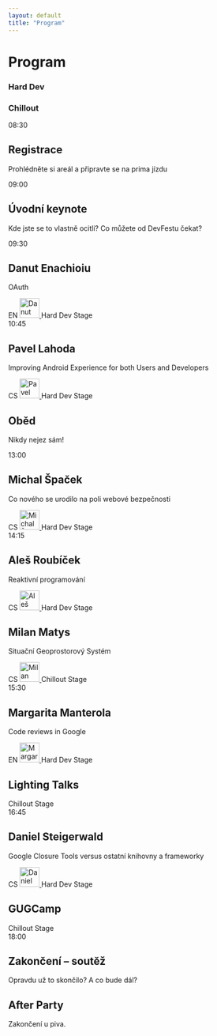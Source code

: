```yaml
---
layout: default
title: "Program"
---
```



Program 
=======

<section id="program">
	<div class="program-item row hidden-phone">
		<div class="program-item-time span2 empty">
			<span></span>
		</div>
		<div class="program-item-text span10">
			<div class="row">
				<div class="span2 title">
					<h3>Hard Dev</h3>					
				</div>
				<div class="span2 title">
					<h3>Chillout</h3>					
				</div>
			</div>
		</div>
	</div>
	<div class="program-item row full">
		<div class="program-item-time span2">
			<span class="time">08:30</span>
		</div>
		<div class="program-item-text span8 cofee">
			<h2>Registrace</h2>
			<p>Prohlédněte si areál a připravte se na prima jízdu</p>
		</div>
	</div>
	<div class="visible-phone"></div>
	<div class="program-item row keynote long">
		<div class="program-item-time span2">
			<span class="time">09:00</span>
		</div>
		<div class="program-item-text span8">
			<div class="inside-1">
				<div class="inside-2">
					<h2>Úvodní keynote</h2>
					<p>Kde jste se to vlastně ocitli? Co můžete od DevFestu čekat?</p>
				</div>
			</div>			
		</div>
	</div>
	<div class="visible-phone"></div>
	<div class="program-item row blocks">
		<div class="program-item-time span2">
			<span class="time">09:30</span>
			<div class="border">
				<span class="blue"></span>
				<span class="red"></span>
				<span class="yellow"></span>
				<span class="green"></span>
			</div>
		</div>
		<div class="program-item-text span10">
			<div class="row">
				<div class="span2 other">
					<div class="inside-1">
						<div class="inside-2">
							<h2>Danut Enachioiu</h2>
							<p>OAuth</p>
							<span class="lang">EN</span>							
							<a href="https://plus.google.com/107521513699425693002/posts">
								<img src="/data/imgs/recnici/danut-enachioiu-small.png" width="40" height="40" alt="Danut Enachioiu" />
							</a>
							<span class="room pull-left visible-phone">Hard Dev Stage</span>
						</div>
					</div>					
				</div>
			</div>
		</div>
	</div>
	<div class="visible-phone"></div>
	<div class="program-item row blocks">
		<div class="program-item-time span2">
			<span class="time">10:45</span>
			<div class="border">
				<span class="blue"></span>
				<span class="red"></span>
				<span class="yellow"></span>
				<span class="green"></span>
			</div>
		</div>
		<div class="program-item-text span10">
			<div class="row">
				<div class="span2 android">
					<div class="inside-1">
						<div class="inside-2">
							<h2>Pavel Lahoda</h2>
							<p>Improving Android Experience for both Users and Developers</p>						
							<span class="lang">CS</span>
							<a href="https://plus.google.com/117190320619563188760/posts">
								<img src="/data/imgs/recnici/pavel-lahoda-small.png" width="40" height="40" alt="Pavel Lahoda" />
							</a>
							<span class="room pull-left visible-phone">Hard Dev Stage</span>
						</div>
					</div>					
				</div>
			</div>
		</div>
	</div>
	<div class="visible-phone"></div>
	<div class="program-item row blocks">
		<div class="program-item-time span2 empty">
			<span></span>
		</div>
		<div class="program-item-text span10">
			<div class="row">
				<div class="span2 lunch">
					<h2>Oběd</h2>
					<p>Nikdy nejez sám!</p>
				</div>
			</div>
		</div>
	</div>
	<div class="visible-phone"></div>
	<div class="program-item row blocks">
		<div class="program-item-time span2">
			<span class="time">13:00</span>
			<div class="border">
				<span class="blue"></span>
				<span class="red"></span>
				<span class="yellow"></span>
				<span class="green"></span>
			</div>
		</div>
		<div class="program-item-text span10">
			<div class="row">
				<div class="span2 web">
					<div class="inside-1">
						<div class="inside-2">
							<h2>Michal Špaček</h2>
							<p>Co nového se urodilo na poli webové bezpečnosti</p>							
							<span class="lang">CS</span>
							<a href="https://plus.google.com/113127038390856514619/posts">
								<img src="/data/imgs/recnici/michal-spacek-small.png" width="40" height="40" alt="Michal Špaček" />
							</a>
							<span class="room pull-left visible-phone">Hard Dev Stage</span>
						</div>
					</div>					
				</div>
			</div>
		</div>
	</div>
	<div class="visible-phone"></div>
	<div class="program-item row blocks">
		<div class="program-item-time span2">
			<span class="time">14:15</span>
			<div class="border">
				<span class="blue"></span>
				<span class="red"></span>
				<span class="yellow"></span>
				<span class="green"></span>
			</div>
		</div>
		<div class="program-item-text span10">
			<div class="row">
				<div class="span2 other">
					<div class="inside-1">
						<div class="inside-2">
							<h2>Aleš Roubíček</h2>
							<p>Reaktivní programování</p>							
							<span class="lang">CS</span>
							<a href="https://plus.google.com/116686511632701626203/posts">
								<img src="/data/imgs/recnici/ales-roubicek-small.png" width="40" height="40" alt="Aleš Roubíček" />
							</a>
							<span class="room pull-left visible-phone">Hard Dev Stage</span>
						</div>
					</div>					
				</div>
				<div class="span2 other">
					<div class="inside-1">
						<div class="inside-2">
							<h2>Milan Matys</h2>
							<p>Situační Geoprostorový Systém</p>
							<span class="lang">CS</span>			
							<a href="https://plus.google.com/110240736663057524144/posts">
								<img src="/data/imgs/recnici/milan-matys-small.png" width="40" height="40" alt="Milan Matys" />
							</a>
							<span class="room pull-left visible-phone">Chillout Stage</span>
						</div>
					</div>
				</div>
			</div>
		</div>
	</div>
	<div class="visible-phone"></div>
	<div class="program-item row blocks">
		<div class="program-item-time span2">
			<span class="time">15:30</span>
			<div class="border">
				<span class="blue"></span>
				<span class="red"></span>
				<span class="yellow"></span>
				<span class="green"></span>
			</div>
		</div>
		<div class="program-item-text span10">
			<div class="row">
				<div class="span2 other">
					<div class="inside-1">
						<div class="inside-2">
							<h2>Margarita Manterola</h2>
							<p>Code reviews in Google</p>
							<span class="lang">EN</span>
							<a href="https://plus.google.com/116248355703511835235/posts">
								<img src="/data/imgs/recnici/margarita-manterola-small.png" width="40" height="40" alt="Margarita Manterola" />
							</a>
							<span class="room pull-left visible-phone">Hard Dev Stage</span>
						</div>
					</div>				
				</div>
				<div class="span2 dev">
					<div class="inside-1">
						<div class="inside-2">
							<h2>Lighting Talks</h2>
							<p></p>
							<span class="room pull-left visible-phone">Chillout Stage</span>
						</div>
					</div>
				</div>
			</div>
		</div>
	</div>
	<div class="visible-phone"></div>
	<div class="program-item row blocks">
		<div class="program-item-time span2">
			<span class="time">16:45</span>
			<div class="border">
				<span class="blue"></span>
				<span class="red"></span>
				<span class="yellow"></span>
				<span class="green"></span>
			</div>
		</div>
		<div class="program-item-text span10">
			<div class="row">
				<div class="span2 web clickable">
					<div class="inside-1">
						<div class="inside-2">
							<h2>Daniel Steigerwald</h2>
							<p>Google Closure Tools versus ostatní knihovny a frameworky</p>
							<span class="lang">CS</span>
							<a href="https://plus.google.com/101409281065555048852/posts">
								<img src="/data/imgs/recnici/daniel-steigerwald-small.jpg" width="40" height="40" alt="Daniel Steigerwald" />
							</a>
							<span class="room pull-left visible-phone">Hard Dev Stage</span>
						</div>
					</div>					
				</div>
				<div class="span2 dev">
					<div class="inside-1">
						<div class="inside-2">
							<h2>GUGCamp</h2>
							<p></p>
							<span class="room pull-left visible-phone">Chillout Stage</span>
						</div>
					</div>					
				</div>	
			</div>
		</div>
	</div>
	<div class="visible-phone"></div>
	<div class="program-item row end long">
		<div class="program-item-time span2">
			<span class="time">18:00</span>
		</div>
		<div class="program-item-text span8">
			<div class="inside-1">
				<div class="inside-2">
					<h2>Zakončení &ndash; soutěž</h2>
					<p>Opravdu už to skončilo? A co bude dál?</p>
				</div>
			</div>			
		</div>
	</div>
	<div class="visible-phone"></div>
	<div class="program-item row full">
		<div class="program-item-time span2 empty">
			<span></span>
		</div>
		<div class="program-item-text span8">
			<h2>After Party</h2>
			<p>Zakončení u piva.</p>		
		</div>
	</div>
</section>